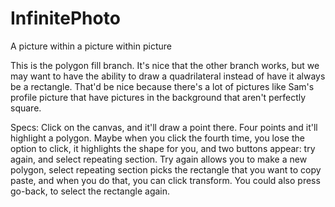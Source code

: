 # InfinitePhoto
A picture within a picture within picture



This is the polygon fill branch. It's nice that the other branch works, but we may want to have the ability to draw a quadrilateral instead of have it always be a rectangle. That'd be nice because there's a lot of pictures like Sam's profile picture that have pictures in the background that aren't perfectly square.

Specs: Click on the canvas, and it'll draw a point there. Four points and it'll highlight a polygon.
Maybe when you click the fourth time, you lose the option to click, it highlights the shape for you, and two buttons appear: try again, and select repeating section. Try again allows you to make a new polygon,   select repeating section picks the rectangle that you want to copy paste, and when you do that, you can click transform. You could also press go-back, to select the rectangle again.





